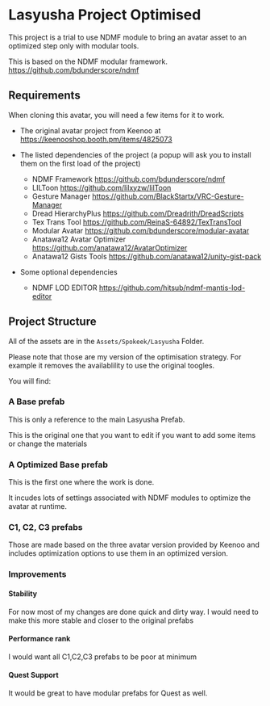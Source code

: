 # Lasyusha Project Optimised

This project is a trial to use NDMF module to bring an avatar asset to an optimized step only with modular tools.

This is based on the NDMF modular framework.
<https://github.com/bdunderscore/ndmf>

## Requirements

When cloning this avatar, you will need a few items for it to work.

- The original avatar project from Keenoo at <https://keenooshop.booth.pm/items/4825073>

- The listed dependencies of the project (a popup will ask you to install them on the first load of the project)
  - NDMF Framework <https://github.com/bdunderscore/ndmf>
  - LILToon <https://github.com/lilxyzw/lilToon>
  - Gesture Manager <https://github.com/BlackStartx/VRC-Gesture-Manager>
  - Dread HierarchyPlus <https://github.com/Dreadrith/DreadScripts>
  - Tex Trans Tool <https://github.com/ReinaS-64892/TexTransTool>
  - Modular Avatar <https://github.com/bdunderscore/modular-avatar>
  - Anatawa12 Avatar Optimizer <https://github.com/anatawa12/AvatarOptimizer>
  - Anatawa12 Gists Tools <https://github.com/anatawa12/unity-gist-pack>

- Some optional dependencies
  - NDMF LOD EDITOR <https://github.com/hitsub/ndmf-mantis-lod-editor>

## Project Structure

All of the assets are in the `Assets/Spokeek/Lasyusha` Folder.

Please note that those are my version of the optimisation strategy. For example it removes the availablility to use the original toogles.

You will find:

### A Base prefab

This is only a reference to the main Lasyusha Prefab.

This is the original one that you want to edit if you want to add some items or change the materials

### A Optimized Base prefab

This is the first one where the work is done.

It incudes lots of settings associated with NDMF modules to optimize the avatar at runtime.

### C1, C2, C3 prefabs

Those are made based on the three avatar version provided by Keenoo and includes optimization options to use them in an optimized version.

### Improvements

#### Stability

For now most of my changes are done quick and dirty way.
I would need to make this more stable and closer to the original prefabs

#### Performance rank

I would want all C1,C2,C3 prefabs to be poor at minimum

#### Quest Support

It would be great to have modular prefabs for Quest as well.
